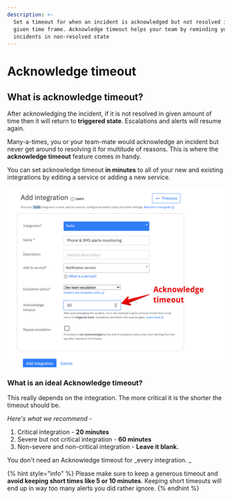 ```yaml
---
description: >-
  Set a timeout for when an incident is acknowledged but not resolved in the
  given time frame. Acknowledge timeout helps your team by reminding you of
  incidents in non-resolved state
---
```


# Acknowledge timeout

## What is acknowledge timeout?

After acknowledging the incident, if it is not resolved in given amount of time then it will return to **triggered state**. Escalations and alerts will resume again.

Many-a-times, you or your team-mate would acknowledge an incident but never get around to resolving it for multitude of reasons. This is where the **acknowledge timeout** feature comes in handy. 

You can set acknowledge timeout **in minutes** to all of your new and existing integrations by editing a service or adding a new service. 

![Acknowledge timeout](../.gitbook/assets/ack-timeout.png)

### What is an ideal Acknowledge timeout?

This really depends on the integration. The more critical it is the shorter the timeout should be. 

_Here's what we recommend -_

1. Critical integration - **20 minutes**
2. Severe but not critical integration - **60 minutes**
3. Non-severe and non-critical integration - **Leave it blank.**

You don't need an Acknowledge timeout for _every integration. _

{% hint style="info" %}
Please make sure to keep a generous timeout and **avoid keeping short times like 5 or 10 minutes**. Keeping short timeouts will end up in way too many alerts you did rather ignore.
{% endhint %}
